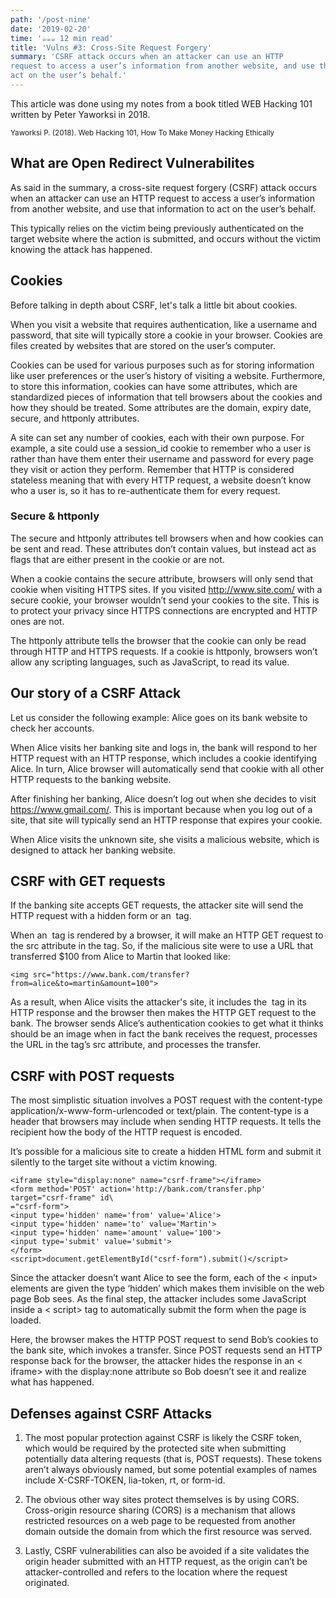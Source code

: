 ```yaml
---
path: '/post-nine'
date: '2019-02-20'
time: '☕️☕️☕️ 12 min read'
title: 'Vulns #3: Cross-Site Request Forgery'
summary: 'CSRF attack occurs when an attacker can use an HTTP
request to access a user’s information from another website, and use that information to
act on the user’s behalf.'
---
```


This article was done using my notes from a book titled WEB Hacking 101 written by Peter Yaworksi in 2018.

<sub>Yaworksi P. (2018). Web Hacking 101, How To Make Money Hacking Ethically</sub>

## What are Open Redirect Vulnerabilites

As said in the summary, a cross-site request forgery (CSRF) attack occurs when an attacker can use an HTTP
request to access a user’s information from another website, and use that information to
act on the user’s behalf.

This typically relies on the victim being previously authenticated on the target website where the action is submitted, and occurs without the victim
knowing the attack has happened.

## Cookies

Before talking in depth about CSRF, let's talk a little bit about cookies.

When you visit a website that requires authentication, like a username
and password, that site will typically store a cookie in your browser. Cookies are files
created by websites that are stored on the user’s computer.

Cookies can be used for various purposes such as for storing information like user preferences or the user’s history of visiting a website.
Furthermore, to store this information, cookies can have some attributes, which are standardized pieces of information that tell browsers
about the cookies and how they should be treated. Some attributes are the domain, expiry date, secure, and httponly attributes.

A site can set any number of cookies, each with their own purpose. For example, a site could use a session_id cookie to
remember who a user is rather than have them enter their username and password for every page they visit or action they perform.
Remember that HTTP is considered stateless meaning that with every HTTP request, a website doesn’t know who a user is, so it has
to re-authenticate them for every request.

### Secure & httponly

The secure and httponly attributes tell browsers when and how cookies can be sent and
read. These attributes don’t contain values, but instead act as flags that are either present
in the cookie or are not.

When a cookie contains the secure attribute, browsers will only
send that cookie when visiting HTTPS sites. If you visited http://www.site.com/ with a secure
cookie, your browser wouldn’t send your cookies to the site. This is to protect your privacy
since HTTPS connections are encrypted and HTTP ones are not.

The httponly attribute tells the browser that the cookie can only be read through HTTP and HTTPS requests. If a cookie is httponly, browsers won’t allow any scripting languages,
such as JavaScript, to read its value.

## Our story of a CSRF Attack

Let us consider the following example: Alice goes on its bank website to check her accounts.

When Alice visits her banking site and logs in, the bank will
respond to her HTTP request with an HTTP response, which includes a cookie identifying
Alice. In turn, Alice browser will automatically send that cookie with all other HTTP
requests to the banking website.

After finishing her banking, Alice doesn’t log out when she decides to visit https://www.gmail.com/.
This is important because when you log out of a site, that site will typically send an HTTP
response that expires your cookie.

When Alice visits the unknown site, she visits a malicious website, which
is designed to attack her banking website.

## CSRF with GET requests

If the banking site accepts GET requests, the attacker site will send the HTTP request
with a hidden form or an <img> tag.

When an <img> tag is rendered by a browser, it will make an HTTP GET request to the
src attribute in the tag. So, if the malicious site were to use a URL that transferred \$100
from Alice to Martin that looked like:

```
<img src="https://www.bank.com/transfer?from=alice&to=martin&amount=100">

```

As a result, when Alice visits the attacker's site, it includes the <img> tag in its HTTP
response and the browser then makes the HTTP GET request to the bank. The browser
sends Alice’s authentication cookies to get what it thinks should be an image when in fact
the bank receives the request, processes the URL in the tag’s src attribute, and processes
the transfer.

## CSRF with POST requests

The most simplistic situation involves a POST request with the content-type application/x-www-form-urlencoded or text/plain. The content-type is a header that browsers may include when sending HTTP requests.
It tells the recipient how the body of the HTTP request is encoded.

It’s possible for a malicious site to create a hidden HTML form and submit it silently to the target site without a victim knowing.

```
<iframe style="display:none" name="csrf-frame"></iframe>
<form method='POST' action='http://bank.com/transfer.php' target="csrf-frame" id\
="csrf-form">
<input type='hidden' name='from' value='Alice'>
<input type='hidden' name='to' value='Martin'>
<input type='hidden' name='amount' value='100'>
<input type='submit' value='submit'>
</form>
<script>document.getElementById("csrf-form").submit()</script>
```

Since the attacker doesn’t want Alice to see the
form, each of the < input> elements are given the type ‘hidden’ which makes them invisible
on the web page Bob sees. As the final step, the attacker includes some JavaScript inside
a < script> tag to automatically submit the form when the page is loaded.

Here, the browser makes the HTTP POST request to send Bob’s
cookies to the bank site, which invokes a transfer. Since POST requests send an HTTP
response back for the browser, the attacker hides the response in an < iframe> with the
display:none attribute so Bob doesn’t see it and realize what has happened.

## Defenses against CSRF Attacks

1. The most popular protection against CSRF is likely the CSRF token, which would be
   required by the protected site when submitting potentially data altering requests (that
   is, POST requests). These tokens aren’t always obviously named, but some potential examples of names include X-CSRF-TOKEN, lia-token, rt, or form-id.

2. The obvious other way sites protect themselves is by using CORS. Cross-origin resource sharing (CORS)
   is a mechanism that allows restricted resources on a web page to be requested from another domain outside the domain from which the first resource was served.

3. Lastly, CSRF vulnerabilities can also be avoided if a site validates the origin header
   submitted with an HTTP request, as the origin can’t be attacker-controlled and refers
   to the location where the request originated.
